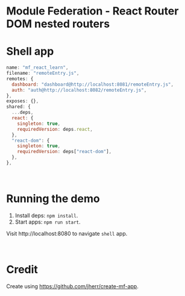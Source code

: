 # Module Federation - React Router DOM nested routers

# Shell app

```js
name: "mf_react_learn",
filename: "remoteEntry.js",
remotes: {
  dashboard: "dashboard@http://localhost:8081/remoteEntry.js",
  auth: "auth@http://localhost:8082/remoteEntry.js",
},
exposes: {},
shared: {
  ...deps,
  react: {
    singleton: true,
    requiredVersion: deps.react,
  },
  "react-dom": {
    singleton: true,
    requiredVersion: deps["react-dom"],
  },
},
```

<br>

# Running the demo

1. Install deps: `npm install`.
2. Start apps: `npm run start`.

Visit http://localhost:8080 to navigate `shell` app.

<br>


# Credit

Create using https://github.com/jherr/create-mf-app.